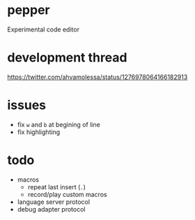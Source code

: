 # pepper
Experimental code editor

# development thread
https://twitter.com/ahvamolessa/status/1276978064166182913

# issues
- fix `w` and `b` at begining of line
- fix highlighting

# todo
- macros
	- repeat last insert (`.`)
	- record/play custom macros
- language server protocol
- debug adapter protocol
